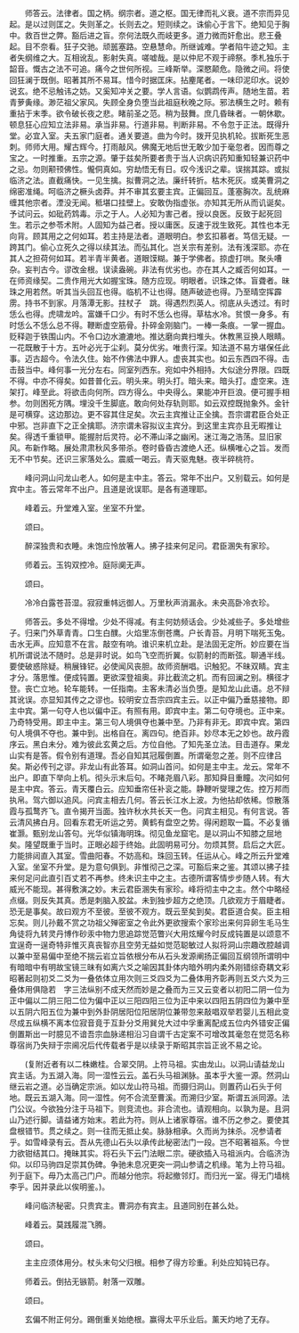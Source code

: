<!-- { "loadSidebar": true } -->
　　师答云。法律者。国之柄。纲宗者。道之枢。国无律而礼义衰。道不宗而异见起。是以过则匡之。失则革之。长则去之。短则续之。诛偷心于言下。绝知见于胸中。救百世之弊。豁后进之盲。奈何法既久而岐更多。道力微而奸愈出。悲王叠起。目不奈看。狂子交驰。顽嚚塞路。空悬慧命。所继诚难。学者陷牛迹之知。主者失纲维之大。互相讹乱。影射失真。嗟嘘哉。是以仲尼不观于禘祭。季札独乐于韶音。慨古之法不可追。痛今之世何所视。三峰斯举。深愍颠危。隐微之间。将使回狂澜于既倒。昭著其所不易耳。惜今时据匡床。拈麈尾者。一味印泥印水。说妙说玄。绝不忌触讳之妨。又奚知冲关之要。学人言语。似鹦鹉传声。随地生苗。若青萝夤缘。渺茫祖父家风。失顾全身负堕当此祖庭秋晚之际。邪法横生之时。赖有重拈于末季。欲令破长夜之悲。睹前圣之范。稍为鼓舞。庶几昏昧者。一朝休歇。顿息狂心应知立法非易。承当非易。行道非易。判断非易。不令忽于正法。既得升堂。必宜入室。夫五家门庭者。通关要道。曲为今时。拨开见执机轮。拔断死生恶刺。师师大用。耀古辉今。打雨敲风。佛魔无地后世无敢少加于毫忽者。因而尊之宝之。一时推重。五宗之源。肇于兹矣所要者贵于当人识病识药知重知轻兼识药中之忌。勿则颟顸佛性。儱侗真如。穷劫悟无有日。叹今浅识之辈。误揣其踪。或拟临济之法。直截痛快。一见生擒。拟曹洞之法。廉纤转折。枯木死灰。或美曹洞之绵密准绳。呵临济之橛头卤莽。并不审其玄要主宾。正偏回互。蓬塞胸次。乱统麻缠其他宗者。湮没无闻。秪堪口挂壁上。安敢伪指虚张。亦知其无所从而讥诞矣。予试问云。如砒药鸩毒。示之于人。人必知为害己者。授以良医。反致于起死回生。若示之参苓术附。人固知为益己者。授以庸医。反速于戕生致死。其性也本无向背。顾其用之之何如耳。若主持是法者。道眼明白。参玄扣慕者。笃信无疑。一跨其门。偷心立死久之得以续其法。而弘其化。岂关宗有差别。法有浅深耶。亦在其人之担荷何如耳。若半青半黄者。道眼馍糊。兼于学佛者。掠虚打哄。聚头嘈杂。妄判古今。谬改金根。误读盎碗。非法有优劣也。亦在其人之臧否何如耳。一在师资缘契。二贵作用光大如握宝珠。随方应现。明眼者。识珠之体。盲聋者。昧珠之用若然。听其当头回互也得。临机不让也得。随声破迹也得。乃至晴空挥霹雳。持书不到家。月落潭无影。拄杖子　跳。得遇烈烈英人。彻底从头透过。有时恁么也得。虎啸龙吟。富嫌千口少。有时不恁么也得。草枯水冷。贫恨一身多。有时恁么不恁么总不得。鞭断虚空筋骨。扑碎金刚脑门。一棒一条痕。一掌一握血。贬释迦于铁围山内。不令口边水漉漉地。推达磨向粪扫堆头。休教黑豆换人眼睛。一花既散于十方。五叶必光于尘刹。莫分优劣。唯贵行深。知法道不易方堪保任此事。迈古超今。令法久住。始不作佛法中罪人。虚丧其实也。如云东西四不得。击击鼓当中。峰何事一光分左右。同室列西东。宛如中外相持。大似途分界限。四既不得。中亦不得矣。如昔普化云。明头来。明头打。暗头来。暗头打。虚空来。连架打。峰至此。将欲击向何所。四方得么。中央得么。果能冲开巨浪。便可握手相参。勿则困死方隅。埋没千生脚底。敢向何处存轨则耶。如云双控既抛象外。金针是可横穿。这边那边。更不容其住足矣。次云主宾推让正全擒。吾宗谓君臣合处正中邪。岂非直下之正全擒耶。济宗谓未容拟议主宾分。到这里主宾亦且无暇推让矣。得透千重锁甲。能握肘后灵符。必不滞山泽之幽闲。迷江海之浩荡。显旧家风。布新作略。展处肃肃秋风多带杀。卷时昏昏古渡绝人还。纵横唯心之旨。发而无不中节矣。还识三家落处么。震威一喝云。青天驱鬼魅。夜半碎桃符。

　　峰问洞山问龙山老人。如何是主中主。答云。常年不出户。又别载云。如何是宾中主。答云常年不出户。且道是讹误耶。是各有道理耶。

　　峰着云。升堂难入室。坐室不升堂。

　　颂曰。

　　醉深独贵和衣睡。未饱应怜放箸人。拂子挂来何足问。君臣溷失有家珍。

　　师着云。玉钩双控冷。庭际阒无声。

　　颂曰。

　　冷冷白露苍苔湿。寂寂重帏远御人。万里秋声消漏永。未央高卧冷衣珍。

　　师答云。多处不得增。少处不得减。有主何妨频话会。少处减些子。多处增些子。归来门外草青青。口生白醭。火焰里冻倒苍鹰。户长青苔。月明下喘死玉兔。击水无声。应知意不在言。敲空有响。谁识来机立赴。是法固无定所。妙应要在当机所谓说法不随时。总是非时说。如鸟飞空而折翼。似箭射的而断弦。聊通半线。要使破惑除疑。稍展锋铓。必使闻风丧胆。故师资酬唱。识触犯。不昧双睛。宾主才分。落思惟。便成钝置。更欲深登祖奥。非比截流之机。而有回澜之别。横径才登。丧亡立地。轮车能转。一任指南。主客未清必当负堕。是知龙山此语。总不辩其讹误。亦显知其传之之谬也。较明安立吾宗四宾主云。以正中偏乃垂慈接物。即主中宾。第一句夺人也以偏中正。有照有用。即宾中主。第二句夺境也。正中来。乃奇特受用。即主中主。第三句人境俱夺也兼中至。乃非有非无。即宾中宾。第四句人境俱不夺也。兼中到。出格自在。离四句。绝百非。妙尽本无之妙也。故丹霞序云。黑白未分。难为彼此玄黄之后。方位自他。了知先圣立法。目击道存。果龙山实有是答。假令别有道理。吾必自知其冠履倒置。所谓毫忽之差。则不应律吕矣。斯必传刊之谬。非龙山有此答耳。如洞山首问。如何是主中主。龙云。常年不出户。即直下举向上机。彻头示末后句。不睹尧眉八彩。那知舜目重瞳。次问如何是主中宾。答云。青天覆白云。应知垂帘任补衮之能。静鞭听燮理之佐。控万邦而执帛。驾六御以追风。问宾主相去几何。答云长江水上波。为他拈却依稀。惊散落霞与孤鹜齐飞。直令揭开当面。独许秋水共长天一色。问宾主相见。有何言说。答云清风拂白月。回看东君无听运之劳。黄鹤有盘空之势。得闲题取一篇。不必复循崔灏。甄别龙山答句。光华似镇海明珠。彻见鱼龙窟宅。是以洞山不知膝之屈地矣。隆望既重于当时。正眼必超于终始。此固明易可分。勿烦其赘。启后之大匠。力能排闼直入其室。雪曲阳春。不妨高和。珠回玉转。任运从心。峰之所云升堂难入室。坐室不升堂。是为意句俱到。非惟彻己之深。可豁后来之鉴。其颂以拂子挂来何足问此直引百丈若不再参。终未识主中之主。古德所谓客情步步随人转。有大威光不能现。甚得敷演之妙。末云君臣溷失有家珍。峰将彻主中之主。然个中略经点缀。则反失其真。悉是刺脑入胶盆。未到独步超方之绝顶。几欲观方于眉睫者。恐无是事矣。故曰观方不至彼。至彼不观方。既云至矣到矣。君臣道合矣。臣主相忘矣。则儿孙戴不赏之功祖父殚密室之令此外更欲搜索个家珍出来何异卵生毛马生角徒将九转灵丹博作砂汞中物力思追踪觉范瞥兴大用炫耀今时反成钝置是以颂意不宜逞奇一逞奇特非惟灭真丧智亦且空劳无益如觉范聪敏过人拟将洞山宗趣改腔越调以兼中至易偏中至绝不揣云岩立旨依根分布从石头发源阐扬正偏回互纲领所谓明中有暗暗中有明故宝镜三昧有如离六爻之喻因其卦体内暗外明内柔外刚错综奇耦文彩昭著起则初爻二爻为一叠依体立用次则三爻四爻为二叠体用齐彰再则五爻六爻为三叠体用俱隐若　字三法纵别不成天然而妙是之叠而为三又云变者以初阳二阴一位为正中偏以二阴三阳二位为偏中正以三阳四阳三位为正中来以四阳五阴四位为兼中至以五阴六阳五位为兼中到外卦阴居阳位阳居阴位兼带忽来敲唱双举若婴儿五相此变尽成五纵横不离本位寂音竟于互卦分爻用巽兑大过中孚重离配成五位内外错安正偏倒置斯出一时臆见不谙吾宗血脉递相沿习自谓千古定案不可增改其毫忽在觉范名称尊宿尚乃失辩于宗阃况后代传载者乎是以续录于斯昭其宗旨正讹不易之论。

　　(复附近者有以二株嫩桂。合翠交阴。上符马祖。实由龙山。以洞山请益龙山宾主话。为五湖入海。同一湿性云云。盖石头马祖渊脉。虽本乎大鉴一源。然洞山继云岩之道。必当确定宗派。如以龙山符马祖。而摄归洞山。则置药山石头于何地。既云五湖入海。同一湿性。何不合流至曹溪。而溯归少室。斯谓五派同源。法门公议。今欲独分注于马祖下。则竞流也。非合流也。请观相向。以孰为是。且洞山乃述行脚。请益诸方始末。若此为符。则从上诸家尊宿。谁不历之参之。要使其盘根错节。贯之续之。则一往而无抵止矣。脉脉相承。久而尚为抹杀。况参请者乎。如雪峰录有云。吾从先德山石头以承传此秘密法门一段。岂不昭著祖系。今世力欲钳结其口。掩昧其实。将石头下云门法眼二宗。硬欲插入马祖派内。合临济沩仰。以印马驹四足崇其伪碑。争驰未息况更突一洞山参请之机缘。笔为上符马祖。列于庭下。毋乃太高己门户。而越分他宗。将起撤邻灯。而归光一室。得无门墙桃李乎。因并录此以俟明鉴。)。

　　峰问临济秘密。只贵宾主。曹洞亦有宾主。且道同别在甚么处。

　　峰着云。莫践履混飞腾。

　　颂曰。

　　主主应须体用分。杖头末句父归根。相参了得方珍重。利处应知钝已存。

　　师着云。倒拈无镞箭。射落一双雕。

　　颂曰。

　　玄偏不附正何分。踢倒重关始绝根。赢得太平乐业后。薰天灼地了无存。

